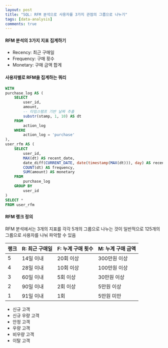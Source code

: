 ```yaml
---
layout: post
title: "SQL: RFM 분석으로 사용자를 3가지 관점의 그룹으로 나누기"
tags: [data-analysis]
comments: true
---
```


#### RFM 분석의 3가지 지표 집계하기
- Recency: 최근 구매일
- Frequency: 구매 횟수
- Monetary: 구매 금액 합계

#### 사용자별로 RFM을 집계하는 쿼리
```sql 
WITH
purchase_log AS (
    SELECT
        user_id,
        amount,
        -- 타임스탬프 기반 날짜 추출
        substr(stamp, 1, 10) AS dt
    FROM
        action_log
    WHERE 
        action_log = 'purchase'
),
user_rfm AS (
    SELECT
        user_id,
        MAX(dt) AS recent_date,
        date_diff(CURRENT_DATE, date(timestamp(MAX(dt))), day) AS recency,
        COUNT(dt) AS frequency,
        SUM(amount) AS monetary
    FROM
        purchase_log
    GROUP BY
        user_id
)
SELECT *
FROM user_rfm
```

#### RFM 랭크 정의
RFM 분석에서는 3개의 지표를 각각 5개의 그룹으로 나누는 것이 일반적으로 125개의 그룹으로 사용자를 나눠 파악할 수 있음

| 랭크 | R: 최근 구매일 | F: 누계 구매 횟수 | M: 누계 구매 금액 |
|------|----------------|-------------------|-------------------|
| 5    | 14일 이내      | 20회 이상         | 300만원 이상      |
| 4    | 28일 이내      | 10회 이상         | 100만원 이상      |
| 3    | 60일 이내      | 5회 이상          | 30만원 이상       |
| 2    | 90일 이내      | 2회 이상          | 5만원 이상        |
| 1    | 91일 이내      | 1회               | 5만원 미만        |

- 신규 고객
- 신규 우량 고객
- 안정 고객
- 우량 고객
- 비우량 고객
- 이탈 고객



